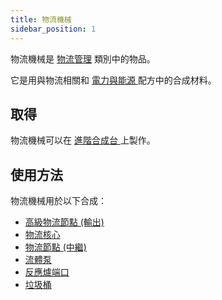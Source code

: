 ```yaml
---
title: 物流機械
sidebar_position: 1
---
```


物流機械是 [物流管理](Cargo-Management) 類別中的物品。

它是用與物流相關和 [ 電力與能源 ](Electric-Machines) 配方中的合成材料。

## 取得

物流機械可以在
 [ 進階合成台 ](Enhanced-Crafting-Table) 上製作。</p> 



## 使用方法

物流機械用於以下合成：

* [高級物流節點 (輸出)](Advanced-Output-Node)
* [物流核心](Cargo-Manager)
* [物流節點 (中繼)](Connector-Node)
* [流體泵](Fluid-Pump)
* [反應爐端口](Reactors)
* [垃圾桶](Trash-Can)
